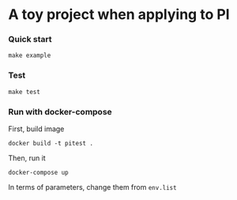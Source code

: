 # A toy project when applying to PI

### Quick start
```
make example
```
### Test
```
make test
```
### Run with docker-compose
First, build image
```
docker build -t pitest .
```
Then, run it
```
docker-compose up
```
In terms of parameters, change them from `env.list`